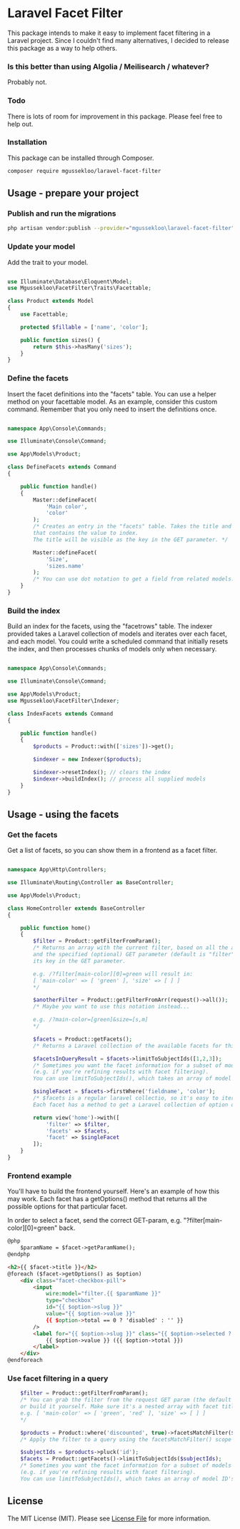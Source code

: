 # Laravel Facet Filter

This package intends to make it easy to implement facet filtering in a Laravel project.
Since I couldn't find many alternatives, I decided to release this package as a way to help others.

### Is this better than using Algolia / Meilisearch / whatever?

Probably not.

### Todo

There is lots of room for improvement in this package. Please feel free to help out.

### Installation

This package can be installed through Composer.

``` bash
composer require mgussekloo/laravel-facet-filter
```

## Usage - prepare your project

### Publish and run the migrations

``` bash
php artisan vendor:publish --provider="mgussekloo\laravel-facet-filter"
```

### Update your model

Add the trait to your model.

``` php

use Illuminate\Database\Eloquent\Model;
use Mgussekloo\FacetFilter\Traits\Facettable;

class Product extends Model
{
	use Facettable;

	protected $fillable = ['name', 'color'];

	public function sizes() {
		return $this->hasMany('sizes');
	}
}

```

### Define the facets

Insert the facet definitions into the "facets" table. You can use a helper method on your facettable model. As an example, consider this custom command.
Remember that you only need to insert the definitions once.

``` php

namespace App\Console\Commands;

use Illuminate\Console\Command;

use App\Models\Product;

class DefineFacets extends Command
{

	public function handle()
	{
		Master::defineFacet(
			'Main color',
			'color'
		);
		/* Creates an entry in the "facets" table. Takes the title and the field on the model
		that contains the value to index.
		The title will be visible as the key in the GET parameter. */

		Master::defineFacet(
			'Size',
			'sizes.name'
		);
		/* You can use dot notation to get a field from related models. */
	}
}

```

### Build the index

Build an index for the facets, using the "facetrows" table. The indexer provided takes a Laravel collection of models and iterates over each facet, and each model.
You could write a scheduled command that initially resets the index, and then processes chunks of models only when necessary.

``` php

namespace App\Console\Commands;

use Illuminate\Console\Command;

use App\Models\Product;
use Mgussekloo\FacetFilter\Indexer;

class IndexFacets extends Command
{

	public function handle()
	{
		$products = Product::with(['sizes'])->get();

		$indexer = new Indexer($products);

		$indexer->resetIndex(); // clears the index
		$indexer->buildIndex(); // process all supplied models
	}
}

```
## Usage - using the facets

### Get the facets

Get a list of facets, so you can show them in a frontend as a facet filter.

``` php

namespace App\Http\Controllers;

use Illuminate\Routing\Controller as BaseController;

use App\Models\Product;

class HomeController extends BaseController
{

	public function home()
	{
		$filter = Product::getFilterFromParam();
		/* Returns an array with the current filter, based on all the available facets for this model,
		and the specified (optional) GET parameter (default is "filter"). A facet's title is
		its key in the GET parameter.

		e.g. /?filter[main-color][0]=green will result in:
		[ 'main-color' => [ 'green' ], 'size' => [ ] ]
		*/

		$anotherFilter = Product::getFilterFromArr(request()->all());
		/* Maybe you want to use this notation instead...

		e.g. /?main-color=[green]&size=[s,m]
		*/

		$facets = Product::getFacets();
		/* Returns a Laravel collection of the available facets for this product. */

		$facetsInQueryResult = $facets->limitToSubjectIds([1,2,3]);
		/* Sometimes you want the facet information for a subset of models
		(e.g. if you're refining results with facet filtering).
		You can use limitToSubjectIds(), which takes an array of model ID's. */

		$singleFacet = $facets->firstWhere('fieldname', 'color');
		/* $facets is a regular laravel collectio, so it's easy to iterate all of them, or find the one you need.
		Each facet has a method to get a Laravel collection of option objects, to help you build your frontend. */

		return view('home')->with([
			'filter' => $filter,
			'facets' => $facets,
			'facet' => $singleFacet
		]);
	}
}

```

### Frontend example

You'll have to build the frontend yourself. Here's an example of how this may work.
Each facet has a getOptions() method that returns all the possible options for that particular facet.

In order to select a facet, send the correct GET-param, e.g. "?filter[main-color][0]=green"
back.

``` html
@php
	$paramName = $facet->getParamName();
@endphp

<h2>{{ $facet->title }}</h2>
@foreach ($facet->getOptions() as $option)
	<div class="facet-checkbox-pill">
		<input
			wire:model="filter.{{ $paramName }}"
			type="checkbox"
			id="{{ $option->slug }}"
			value="{{ $option->value }}"
			{{ $option->total == 0 ? 'disabled' : '' }}
		/>
		<label for="{{ $option->slug }}" class="{{ $option->selected ? 'selected' : '' }}">
			{{ $option->value }} ({{ $option->total }})
		</label>
	</div>
@endforeach
```

### Use facet filtering in a query

``` php
	$filter = Product::getFilterFromParam();
	/* You can grab the filter from the request GET param (the default being "filter")
	or build it yourself. Make sure it's a nested array with facet titles for keys.
	e.g. [ 'main-color' => [ 'green', 'red' ], 'size' => [ ] ]
	*/

	$products = Product::where('discounted', true)->facetsMatchFilter($filter);
	/* Apply the filter to a query using the facetsMatchFilter() scope on the model */

	$subjectIds = $products->pluck('id');
	$facets = Product::getFacets()->limitToSubjectIds($subjectIds);
	/* Sometimes you want the facet information for a subset of models
	(e.g. if you're refining results with facet filtering).
	You can use limitToSubjectIds(), which takes an array of model ID's. */
```

## License

The MIT License (MIT). Please see [License File](LICENSE.md) for more information.

